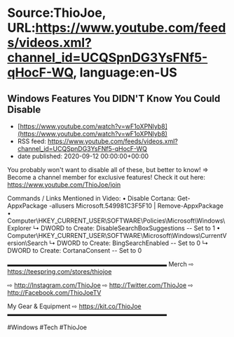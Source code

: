 # Source:ThioJoe, URL:https://www.youtube.com/feeds/videos.xml?channel_id=UCQSpnDG3YsFNf5-qHocF-WQ, language:en-US

## Windows Features You DIDN'T Know You Could Disable
 - [https://www.youtube.com/watch?v=wF1oXPNlyb8](https://www.youtube.com/watch?v=wF1oXPNlyb8)
 - RSS feed: https://www.youtube.com/feeds/videos.xml?channel_id=UCQSpnDG3YsFNf5-qHocF-WQ
 - date published: 2020-09-12 00:00:00+00:00

You probably won't want to disable all of these, but better to know!
⇒ Become a channel member for exclusive features! Check it out here: https://www.youtube.com/ThioJoe/join

Commands / Links Mentioned in Video:
• Disable Cortana:  Get-AppxPackage -allusers Microsoft.549981C3F5F10 | Remove-AppxPackage
• Computer\HKEY_CURRENT_USER\SOFTWARE\Policies\Microsoft\Windows\Explorer
↳ DWORD to Create: DisableSearchBoxSuggestions  -- Set to 1
• Computer\HKEY_CURRENT_USER\SOFTWARE\Microsoft\Windows\CurrentVersion\Search
↳ DWORD to Create: BingSearchEnabled  -- Set to 0
↳ DWORD to Create: CortanaConsent  --  Set to 0

▬▬▬▬▬▬▬▬▬▬▬▬▬▬▬▬▬▬▬▬▬▬▬▬▬▬
Merch ⇨ https://teespring.com/stores/thiojoe

⇨ http://Instagram.com/ThioJoe
⇨ http://Twitter.com/ThioJoe
⇨ http://Facebook.com/ThioJoeTV

My Gear & Equipment ⇨ https://kit.co/ThioJoe
▬▬▬▬▬▬▬▬▬▬▬▬▬▬▬▬▬▬▬▬▬▬▬▬▬▬

#Windows #Tech #ThioJoe

